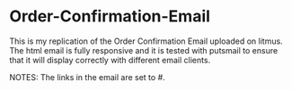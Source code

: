 # Order-Confirmation-Email
This is my replication of the Order Confirmation Email uploaded on litmus. The html email is fully responsive and it is tested with putsmail to ensure that it will display correctly with different email clients.

NOTES: The links in the email are set to #.
